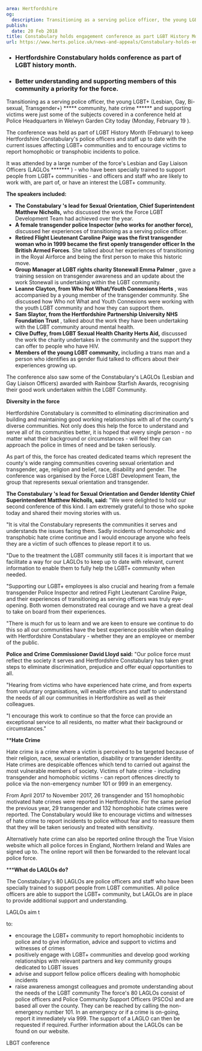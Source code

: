 ```yaml
area: Hertfordshire
og:
  description: Transitioning as a serving police officer, the young LGBT+ (Lesbian, Gay, Bi-sexual, Transgender+)* community, hate crime** and supporting victims were just some of the subjects covered in a conference held at Police Headquarters in Welwyn Garden City today (Monday, February 19 ).
publish:
  date: 20 Feb 2018
title: Constabulary holds engagement conference as part LGBT History Month
url: https://www.herts.police.uk/news-and-appeals/Constabulary-holds-engagement-conference-as-part-LGBT-History-Month-1623ALL
```

* ### Hertfordshire Constabulary holds conference as part of LGBT history month.

 * ### Better understanding and supporting members of this community a priority for the force.

Transitioning as a serving police officer, the young LGBT+ (Lesbian, Gay, Bi-sexual, Transgender+) ***** community, hate crime ****** and supporting victims were just some of the subjects covered in a conference held at Police Headquarters in Welwyn Garden City today (Monday, February 19 ).

The conference was held as part of LGBT History Month (February) to keep Hertfordshire Constabulary's police officers and staff up to date with the current issues affecting LGBT+ communities and to encourage victims to report homophobic or transphobic incidents to police.

It was attended by a large number of the force's Lesbian and Gay Liaison Officers (LAGLOs ******* ) - who have been specially trained to support people from LGBT+ communities - and officers and staff who are likely to work with, are part of, or have an interest the LGBT+ community.

**The speakers included:**

 * **The Constabulary 's lead for Sexual Orientation, Chief Superintendent Matthew Nicholls,** who discussed the work the Force LGBT Development Team had achieved over the year.
 * **A female transgender police Inspector (who works for another force),** discussed her experiences of transitioning as a serving police officer.
 * **Retired Flight Lieutenant Caroline Paige** **was the first transgender woman who in 1999 became the first** **openly transgender officer In the British Armed Forces**. She talked about her experiences of transitioning in the Royal Airforce and being the first person to make this historic move.
 * **Group Manager at LGBT rights charity Stonewall Emma Palmer** , gave a training session on transgender awareness and an update about the work Stonewall is undertaking within the LGBT community.
 * **Leanne Clayton, from Who Not What/Youth Connexions Herts** , was accompanied by a young member of the transgender community. She discussed how Who not What and Youth Connexions were working with the youth LGBT community and how they can support them.
 * **Sam Slaytor, from the Hertfordshire Partnership University NHS Foundation Trust** , talked about the work they have been undertaking with the LGBT community around mental health.
 * **Clive Duffey, from LGBT Sexual Health Charity Herts Aid,** discussed the work the charity undertakes in the community and the support they can offer to people who have HIV.
 * **Members of the young LGBT community,** including a trans man and a person who identifies as gender fluid talked to officers about their experiences growing up.

The conference also saw some of the Constabulary's LAGLOs (Lesbian and Gay Liaison Officers) awarded with Rainbow Starfish Awards, recognising their good work undertaken within the LGBT Community.

**Diversity in the force**

Hertfordshire Constabulary is committed to eliminating discrimination and building and maintaining good working relationships with all of the county's diverse communities. Not only does this help the force to understand and serve all of its communities better, it is hoped that every single person \- no matter what their background or circumstances - will feel they can approach the police in times of need and be taken seriously.

As part of this, the force has created dedicated teams which represent the county's wide ranging communities covering sexual orientation and transgender, age, religion and belief, race, disability and gender. The conference was organised by the Force LGBT Development Team, the group that represents sexual orientation and transgender.

**The Constabulary 's lead for Sexual Orientation and Gender Identity Chief Superintendent Matthew Nicholls, said:** "We were delighted to hold our second conference of this kind. I am extremely grateful to those who spoke today and shared their moving stories with us.

"It is vital the Constabulary represents the communities it serves and understands the issues facing them. Sadly incidents of homophobic and transphobic hate crime continue and I would encourage anyone who feels they are a victim of such offences to please report it to us.

"Due to the treatment the LGBT community still faces it is important that we facilitate a way for our LAGLOs to keep up to date with relevant, current information to enable them to fully help the LGBT+ community when needed.

"Supporting our LGBT+ employees is also crucial and hearing from a female transgender Police Inspector and retired Fight Lieutenant Caroline Paige, and their experiences of transitioning as serving officers was truly eye-opening. Both women demonstrated real courage and we have a great deal to take on board from their experiences.

"There is much for us to learn and we are keen to ensure we continue to do this so all our communities have the best experience possible when dealing with Hertfordshire Constabulary - whether they are an employee or member of the public.

**Police and Crime Commissioner David Lloyd said:** "Our police force must reflect the society it serves and Hertfordshire Constabulary has taken great steps to eliminate discrimination, prejudice and offer equal opportunities to all.

"Hearing from victims who have experienced hate crime, and from experts from voluntary organisations, will enable officers and staff to understand the needs of all our communities in Hertfordshire as well as their colleagues.

"I encourage this work to continue so that the force can provide an exceptional service to all residents, no matter what their background or circumstances."

****Hate Crime**

Hate crime is a crime where a victim is perceived to be targeted because of their religion, race, sexual orientation, disability or transgender identity. Hate crimes are despicable offences which tend to carried out against the most vulnerable members of society. Victims of hate crime - including transgender and homophobic victims - can report offences directly to police via the non-emergency number 101 or 999 in an emergency.

From April 2017 to November 2017, 26 transgender and 151 homophobic motivated hate crimes were reported in Hertfordshire. For the same period the previous year, 29 transgender and 132 homophobic hate crimes were reported. The Constabulary would like to encourage victims and witnesses of hate crime to report incidents to police without fear and to reassure them that they will be taken seriously and treated with sensitivity.

Alternatively hate crime can also be reported online through the True Vision website which all police forces in England, Northern Ireland and Wales are signed up to. The online report will then be forwarded to the relevant local police force.

*****What do LAGLOs do?**

The Constabulary's 80 LAGLOs are police officers and staff who have been specially trained to support people from LGBT communities. All police officers are able to support the LGBT+ community, but LAGLOs are in place to provide additional support and understanding.

LAGLOs aim t

to:

 * encourage the LGBT+ community to report homophobic incidents to police and to give information, advice and support to victims and witnesses of crimes
 * positively engage with LGBT+ communities and develop good working relationships with relevant partners and key community groups dedicated to LGBT issues
 * advise and support fellow police officers dealing with homophobic incidents
 * raise awareness amongst colleagues and promote understanding about the needs of the LGBT community The force's 80 LAGLOs consist of police officers and Police Community Support Officers (PSCOs) and are based all over the county. They can be reached by calling the non-emergency number 101. In an emergency or if a crime is on-going, report it immediately via 999. The support of a LAGLO can then be requested if required. Further information about the LAGLOs can be found on our website.

LBGT conference
